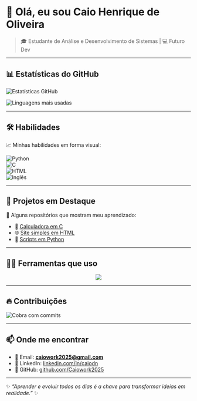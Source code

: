 # 👋 Olá, eu sou Caio Henrique de Oliveira  

> 🎓 Estudante de Análise e Desenvolvimento de Sistemas | 💻 Futuro Dev  

---

## 📊 Estatísticas do GitHub
![Estatísticas GitHub](https://github-readme-stats.vercel.app/api?username=Caiowork2025&show_icons=true&theme=tokyonight)  

![Linguagens mais usadas](https://github-readme-stats.vercel.app/api/top-langs/?username=Caiowork2025&layout=compact&theme=tokyonight)  

---

## 🛠 Habilidades  
📈 Minhas habilidades em forma visual:  

![Python](https://img.shields.io/badge/Python-30%25-blue?style=for-the-badge&logo=python)  
![C](https://img.shields.io/badge/C-30%25-darkblue?style=for-the-badge&logo=c)  
![HTML](https://img.shields.io/badge/HTML-40%25-orange?style=for-the-badge&logo=html5)  
![Inglês](https://img.shields.io/badge/Inglês-Intermediário-green?style=for-the-badge&logo=googletranslate)  

---

## 🚀 Projetos em Destaque
📌 Alguns repositórios que mostram meu aprendizado:  

- 🔢 [Calculadora em C](https://github.com/Caiowork2025/IMC)  
- 🌐 [Site simples em HTML](https://github.com/Caiowork2025/HTML-Site)  
- 🐍 [Scripts em Python](https://github.com/Caiowork2025/Python-Scripts)  

---

## 🧑‍💻 Ferramentas que uso  
<div align="center">
  
<img src="https://skillicons.dev/icons?i=python,c,html,git,github,vscode" />

</div>

---

## 🔥 Contribuições
![Cobra com commits](https://raw.githubusercontent.com/Caiowork2025/Caiowork2025/output/github-contribution-grid-snake.svg)

---

## 📫 Onde me encontrar
- 📧 Email: **caiowork2025@gmail.com**  
- 🔗 LinkedIn: [linkedin.com/in/caiodn](https://www.linkedin.com/in/caiodn/)  
- 🔗 GitHub: [github.com/Caiowork2025](https://github.com/Caiowork2025)  

---

✨ *“Aprender e evoluir todos os dias é a chave para transformar ideias em realidade.”* ✨
